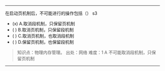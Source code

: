 ---
在启动页机制后，不可能进行的操作包括（） s3
- (x) A.取消段机制，只保留页机制
- ( ) B.取消页机制，只保留段机制
- ( ) C.取消页机制，也取消段机制
- ( ) D.保留页机制，也保留段机制

> 知识点：物理内存管理。
> 出处：网络
> 难度：1
> A 不可能取消段机制，只保留页机制


---